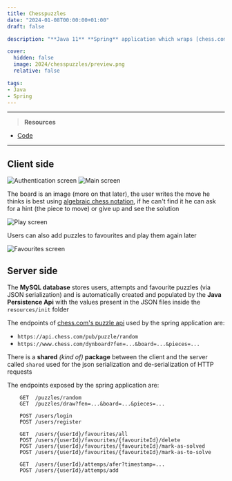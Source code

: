 ```yaml
---
title: Chesspuzzles
date: "2024-01-08T00:00:00+01:00"
draft: false

description: "**Java 11** **Spring** application which wraps [chess.com's puzzle api](https://www.chess.com/news/view/published-data-api) for a **JavaFX** client"

cover:
  hidden: false
  image: 2024/chesspuzzles/preview.png
  relative: false

tags:
- Java
- Spring
---
```


---

> **Resources**

- [Code](https://github.com/deluf/chesspuzzles)

---

## Client side

![Authentication screen](/2024/chesspuzzles/auth.png)
![Main screen](/2024/chesspuzzles/main.png)

The board is an image (more on that later), the user writes the move he thinks is best using [algebraic chess notation](https://en.wikipedia.org/wiki/Algebraic_notation_(chess)), if he can't find it he can ask for a hint (the piece to move) or give up and see the solution

![Play screen](/2024/chesspuzzles/play.png)

Users can also add puzzles to favourites and play them again later

![Favourites screen](/2024/chesspuzzles/favourites.png)


## Server side
    
The **MySQL database** stores users, attempts and favourite puzzles (via JSON serialization) and is automatically created and populated by the **Java Persistence Api** with the values present in the JSON files inside the `resources/init` folder

The endpoints of [chess.com's puzzle api](https://www.chess.com/news/view/published-data-api) used by the spring application are:
- `https://api.chess.com/pub/puzzle/random`
- `https://www.chess.com/dynboard?fen=...&board=...&pieces=...`

There is a **shared** *(kind of)* **package** between the client and the server called `shared` used 
for the json serialization and de-serialization of HTTP requests

The endpoints exposed by the spring application are:

```
    GET  /puzzles/random
    GET  /puzzles/draw?fen=...&board=...&pieces=...

    POST /users/login
    POST /users/register

    GET  /users/{userId}/favourites/all
    POST /users/{userId}/favourites/{favouriteId}/delete
    POST /users/{userId}/favourites/{favouriteId}/mark-as-solved
    POST /users/{userId}/favourites/{favouriteId}/mark-as-to-solve
    
    GET  /users/{userId}/attemps/afer?timestamp=...
    POST /users/{userId}/attemps/add
```
